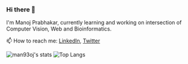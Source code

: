 ### Hi there 👋

I'm Manoj Prabhakar, currently learning and working on intersection of Computer Vision, Web and Bioinformatics.

📫 How to reach me: [LinkedIn](https://linkedin.com/in/man93oj), [Twitter](https://twitter.com/man93oj)

![man93oj's stats](https://github-readme-stats.vercel.app/api?username=man93oj&show_icons=true&theme=radical)
![Top Langs](https://github-readme-stats.vercel.app/api/top-langs/?username=man93oj&hide=css,html&layout=compact)

<!--

**man93oj/man93oj** is a ✨ _special_ ✨ repository because its `README.md` (this file) appears on your GitHub profile.

Here are some ideas to get you started:

- 🔭 I’m currently working on ...
- 🌱 I’m currently learning ...
- 👯 I’m looking to collaborate on ...
- 🤔 I’m looking for help with ...
- 💬 Ask me about ...
- 📫 How to reach me: ...
- 😄 Pronouns: ...
- ⚡ Fun fact: ...
-->
